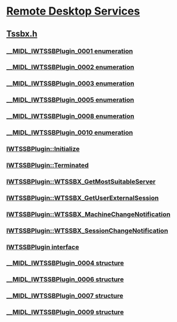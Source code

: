 # [Remote Desktop Services](../_termserv/index.md)
## [Tssbx.h](index.md)
### [__MIDL_IWTSSBPlugin_0001 enumeration](../tssbx/ne-tssbx-__midl_iwtssbplugin_0001.md)
### [__MIDL_IWTSSBPlugin_0002 enumeration](../tssbx/ne-tssbx-__midl_iwtssbplugin_0002.md)
### [__MIDL_IWTSSBPlugin_0003 enumeration](../tssbx/ne-tssbx-__midl_iwtssbplugin_0003.md)
### [__MIDL_IWTSSBPlugin_0005 enumeration](../tssbx/ne-tssbx-__midl_iwtssbplugin_0005.md)
### [__MIDL_IWTSSBPlugin_0008 enumeration](../tssbx/ne-tssbx-__midl_iwtssbplugin_0008.md)
### [__MIDL_IWTSSBPlugin_0010 enumeration](../tssbx/ne-tssbx-__midl_iwtssbplugin_0010.md)
### [IWTSSBPlugin::Initialize](../tssbx/nf-tssbx-iwtssbplugin-initialize.md)
### [IWTSSBPlugin::Terminated](../tssbx/nf-tssbx-iwtssbplugin-terminated.md)
### [IWTSSBPlugin::WTSSBX_GetMostSuitableServer](../tssbx/nf-tssbx-iwtssbplugin-wtssbx_getmostsuitableserver.md)
### [IWTSSBPlugin::WTSSBX_GetUserExternalSession](../tssbx/nf-tssbx-iwtssbplugin-wtssbx_getuserexternalsession.md)
### [IWTSSBPlugin::WTSSBX_MachineChangeNotification](../tssbx/nf-tssbx-iwtssbplugin-wtssbx_machinechangenotification.md)
### [IWTSSBPlugin::WTSSBX_SessionChangeNotification](../tssbx/nf-tssbx-iwtssbplugin-wtssbx_sessionchangenotification.md)
### [IWTSSBPlugin interface](../tssbx/nn-tssbx-iwtssbplugin.md)
### [__MIDL_IWTSSBPlugin_0004 structure](../tssbx/ns-tssbx-__midl_iwtssbplugin_0004.md)
### [__MIDL_IWTSSBPlugin_0006 structure](../tssbx/ns-tssbx-__midl_iwtssbplugin_0006.md)
### [__MIDL_IWTSSBPlugin_0007 structure](../tssbx/ns-tssbx-__midl_iwtssbplugin_0007.md)
### [__MIDL_IWTSSBPlugin_0009 structure](../tssbx/ns-tssbx-__midl_iwtssbplugin_0009.md)
